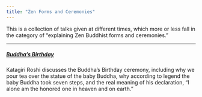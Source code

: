 ```yaml
---
title: "Zen Forms and Ceremonies"
---
```


This is a collection of talks given at different times, which more or less fall in the category of “explaining Zen Buddhist forms and ceremonies.”

---

##### [Buddha’s Birthday](1986-04-13-Buddhas-Birthday)

Katagiri Roshi discusses the Buddha’s Birthday ceremony, including why we pour tea over the statue of the baby Buddha, why according to legend the baby Buddha took seven steps, and the real meaning of his declaration, “I alone am the honored one in heaven and on earth.” 
